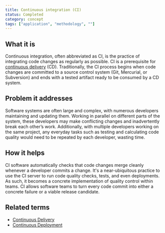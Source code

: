 ```yaml
---
title: Continuous integration (CI)
status: Completed
category: concept
tags: ["application", "methodology", ""]
---
```


## What it is

Continuous integration, often abbreviated as CI, is the practice of integrating code changes as regularly as possible.
CI is a prerequisite for [continuous delivery](/continuous-delivery/) (CD).
Traditionally, the CI process begins when code changes are committed to a source control system (Git, Mercurial, or Subversion)
and ends with a tested artifact ready to be consumed by a CD system.

## Problem it addresses

Software systems are often large and complex, with numerous developers maintaining and updating them.
Working in parallel on different parts of the system,
these developers may make conflicting changes and inadvertently break each other’s work.
Additionally, with multiple developers working on the same project,
any everyday tasks such as testing and calculating code quality would need to be repeated by each developer, wasting time.

## How it helps

CI software automatically checks that code changes merge cleanly whenever a developer commits a change.
It's a near-ubiquitous practice to use the CI server to run code quality checks, tests, and even deployments.
As such, it becomes a concrete implementation of quality control within teams.
CI allows software teams to turn every code commit into either a concrete failure or a viable release candidate.

## Related terms

* [Continuous Delivery](/continuous-delivery/)
* [Continuous Deployment](/continuous-deployment/)
